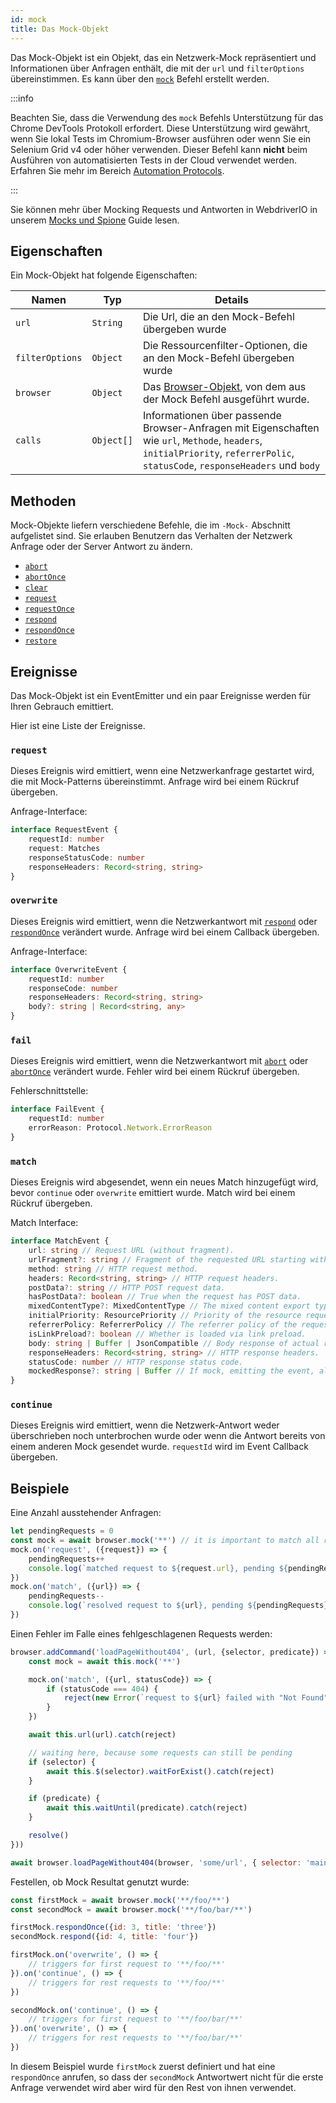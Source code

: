 ```yaml
---
id: mock
title: Das Mock-Objekt
---
```


Das Mock-Objekt ist ein Objekt, das ein Netzwerk-Mock repräsentiert und Informationen über Anfragen enthält, die mit der `url` und `filterOptions` übereinstimmen. Es kann über den [`mock`](/docs/api/browser/mock) Befehl erstellt werden.

:::info

Beachten Sie, dass die Verwendung des `mock` Befehls Unterstützung für das Chrome DevTools Protokoll erfordert. Diese Unterstützung wird gewährt, wenn Sie lokal Tests im Chromium-Browser ausführen oder wenn Sie ein Selenium Grid v4 oder höher verwenden. Dieser Befehl kann __nicht__ beim Ausführen von automatisierten Tests in der Cloud verwendet werden. Erfahren Sie mehr im Bereich [Automation Protocols](/docs/automationProtocols).

:::

Sie können mehr über Mocking Requests und Antworten in WebdriverIO in unserem [Mocks und Spione](/docs/mocksandspies) Guide lesen.

## Eigenschaften

Ein Mock-Objekt hat folgende Eigenschaften:

| Namen           | Typ        | Details                                                                                                                                                                        |
| --------------- | ---------- | ------------------------------------------------------------------------------------------------------------------------------------------------------------------------------ |
| `url`           | `String`   | Die Url, die an den Mock-Befehl übergeben wurde                                                                                                                                |
| `filterOptions` | `Object`   | Die Ressourcenfilter-Optionen, die an den Mock-Befehl übergeben wurde                                                                                                          |
| `browser`       | `Object`   | Das [Browser-Objekt](/docs/api/browser), von dem aus der Mock Befehl ausgeführt wurde.                                                                                         |
| `calls`         | `Object[]` | Informationen über passende Browser-Anfragen mit Eigenschaften wie `url`, `Methode`, `headers`, `initialPriority`, `referrerPolic`, `statusCode`, `responseHeaders` und `body` |

## Methoden

Mock-Objekte liefern verschiedene Befehle, die im `-Mock-` Abschnitt aufgelistet sind. Sie erlauben Benutzern das Verhalten der Netzwerk Anfrage oder der Server Antwort zu ändern.

- [`abort`](/docs/api/mock/abort)
- [`abortOnce`](/docs/api/mock/abortOnce)
- [`clear`](/docs/api/mock/clear)
- [`request`](/docs/api/mock/request)
- [`requestOnce`](/docs/api/mock/requestOnce)
- [`respond`](/docs/api/mock/respond)
- [`respondOnce`](/docs/api/mock/respondOnce)
- [`restore`](/docs/api/mock/restore)

## Ereignisse

Das Mock-Objekt ist ein EventEmitter und ein paar Ereignisse werden für Ihren Gebrauch emittiert.

Hier ist eine Liste der Ereignisse.

### `request`

Dieses Ereignis wird emittiert, wenn eine Netzwerkanfrage gestartet wird, die mit Mock-Patterns übereinstimmt. Anfrage wird bei einem Rückruf übergeben.

Anfrage-Interface:
```ts
interface RequestEvent {
    requestId: number
    request: Matches
    responseStatusCode: number
    responseHeaders: Record<string, string>
}
```

### `overwrite`

Dieses Ereignis wird emittiert, wenn die Netzwerkantwort mit [`respond`](/docs/api/mock/respond) oder [`respondOnce`](/docs/api/mock/respondOnce) verändert wurde. Anfrage wird bei einem Callback übergeben.

Anfrage-Interface:
```ts
interface OverwriteEvent {
    requestId: number
    responseCode: number
    responseHeaders: Record<string, string>
    body?: string | Record<string, any>
}
```

### `fail`

Dieses Ereignis wird emittiert, wenn die Netzwerkantwort mit [`abort`](/docs/api/mock/abort) oder [`abortOnce`](/docs/api/mock/abortOnce) verändert wurde. Fehler wird bei einem Rückruf übergeben.

Fehlerschnittstelle:
```ts
interface FailEvent {
    requestId: number
    errorReason: Protocol.Network.ErrorReason
}
```

### `match`

Dieses Ereignis wird abgesendet, wenn ein neues Match hinzugefügt wird, bevor `continue` oder `overwrite` emittiert wurde. Match wird bei einem Rückruf übergeben.

Match Interface:
```ts
interface MatchEvent {
    url: string // Request URL (without fragment).
    urlFragment?: string // Fragment of the requested URL starting with hash, if present.
    method: string // HTTP request method.
    headers: Record<string, string> // HTTP request headers.
    postData?: string // HTTP POST request data.
    hasPostData?: boolean // True when the request has POST data.
    mixedContentType?: MixedContentType // The mixed content export type of the request.
    initialPriority: ResourcePriority // Priority of the resource request at the time request is sent.
    referrerPolicy: ReferrerPolicy // The referrer policy of the request, as defined in https://www.w3.org/TR/referrer-policy/
    isLinkPreload?: boolean // Whether is loaded via link preload.
    body: string | Buffer | JsonCompatible // Body response of actual resource.
    responseHeaders: Record<string, string> // HTTP response headers.
    statusCode: number // HTTP response status code.
    mockedResponse?: string | Buffer // If mock, emitting the event, also modified it's response.
}
```

### `continue`

Dieses Ereignis wird emittiert, wenn die Netzwerk-Antwort weder überschrieben noch unterbrochen wurde oder wenn die Antwort bereits von einem anderen Mock gesendet wurde. `requestId` wird im Event Callback übergeben.

## Beispiele

Eine Anzahl ausstehender Anfragen:

```js
let pendingRequests = 0
const mock = await browser.mock('**') // it is important to match all requests otherwise, the resulting value can be very confusing.
mock.on('request', ({request}) => {
    pendingRequests++
    console.log(`matched request to ${request.url}, pending ${pendingRequests} requests`)
})
mock.on('match', ({url}) => {
    pendingRequests--
    console.log(`resolved request to ${url}, pending ${pendingRequests} requests`)
})
```

Einen Fehler im Falle eines fehlgeschlagenen Requests werden:

```js
browser.addCommand('loadPageWithout404', (url, {selector, predicate}) => new Promise(async (resolve, reject) => {
    const mock = await this.mock('**')

    mock.on('match', ({url, statusCode}) => {
        if (statusCode === 404) {
            reject(new Error(`request to ${url} failed with "Not Found"`))
        }
    })

    await this.url(url).catch(reject)

    // waiting here, because some requests can still be pending
    if (selector) {
        await this.$(selector).waitForExist().catch(reject)
    }

    if (predicate) {
        await this.waitUntil(predicate).catch(reject)
    }

    resolve()
}))

await browser.loadPageWithout404(browser, 'some/url', { selector: 'main' })
```

Festellen, ob Mock Resultat genutzt wurde:

```js
const firstMock = await browser.mock('**/foo/**')
const secondMock = await browser.mock('**/foo/bar/**')

firstMock.respondOnce({id: 3, title: 'three'})
secondMock.respond({id: 4, title: 'four'})

firstMock.on('overwrite', () => {
    // triggers for first request to '**/foo/**'
}).on('continue', () => {
    // triggers for rest requests to '**/foo/**'
})

secondMock.on('continue', () => {
    // triggers for first request to '**/foo/bar/**'
}).on('overwrite', () => {
    // triggers for rest requests to '**/foo/bar/**'
})
```

In diesem Beispiel wurde `firstMock` zuerst definiert und hat eine `respondOnce` anrufen, so dass der `secondMock` Antwortwert nicht für die erste Anfrage verwendet wird aber wird für den Rest von ihnen verwendet.
